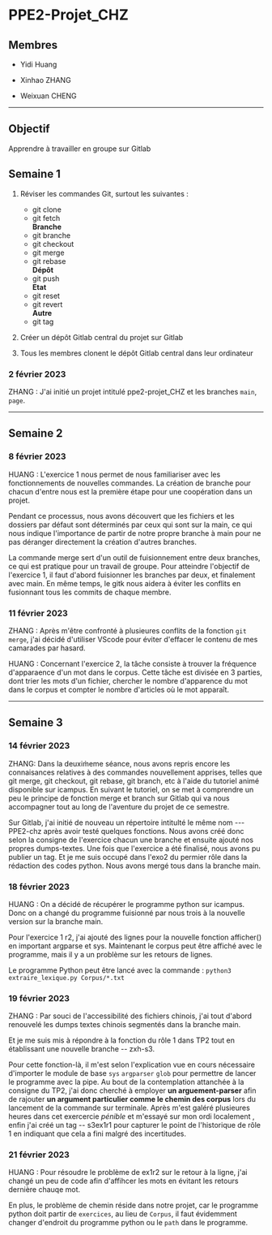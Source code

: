 # PPE2-Projet_CHZ

## Membres

- Yidi Huang

- Xinhao ZHANG

- Weixuan CHENG

***

## Objectif 
Apprendre à travailler en groupe sur Gitlab


## **Semaine 1**
1. Réviser les commandes Git, surtout les suivantes :
    - git clone 
    - git fetch  
    **Branche**
    - git branche
    - git checkout
    - git merge
    - git rebase  
    **Dépôt**
    - git push  
    **Etat**
    - git reset
    - git revert  
    **Autre**
    - git tag

2. Créer un dépôt Gitlab central du projet sur Gitlab 
3. Tous les membres clonent le dépôt Gitlab central dans leur ordinateur


### 2 février 2023

ZHANG : J'ai initié un projet intitulé ppe2-projet_CHZ et les branches  `main`, `page`. 


___

## **Semaine 2**
### 8 février 2023

HUANG : L'exercice 1 nous permet de nous familiariser avec les fonctionnements de nouvelles commandes. La création de branche pour chacun d'entre nous est la première étape pour une coopération dans un projet. 

Pendant ce processus, nous avons découvert que les fichiers et les dossiers par défaut sont déterminés par ceux qui sont sur la main, ce qui nous indique l'importance de partir de notre propre branche à main pour ne pas déranger directement la création d'autres branches.

La commande merge sert d'un outil de fuisionnement entre deux branches, ce qui est pratique pour un travail de groupe. Pour atteindre l'objectif de l'exercice 1, il faut d'abord fuisionner les branches par deux, et finalement avec main. En même temps, le gitk nous aidera à éviter les conflits en fusionnant tous les commits de chaque membre.

### 11 février 2023

ZHANG : Après m'être confronté à plusieures conflits de la fonction `git merge`, j'ai décidé d'utiliser VScode pour éviter d'effacer le contenu de mes camarades par hasard.

HUANG : Concernant l'exercice 2, la tâche consiste à trouver la fréquence d'apparaence d'un mot dans le corpus. Cette tâche est divisée en 3 parties, dont trier les mots d'un fichier, chercher le nombre d'apparence du mot dans le corpus et compter le nombre d'articles où le mot apparaît. 

___

## **Semaine 3**
### 14 février 2023

ZHANG: Dans la deuxim̀eme séance, nous avons repris encore les connaisances relatives à des commandes nouvellement apprises, telles que git merge, git checkout, git rebase, git branch, etc à l'aide du tutoriel animé disponible sur icampus. En suivant le tutoriel, on se met à comprendre un peu le principe de fonction merge et branch sur Gitlab qui va nous accompagner tout au long de l'aventure du projet de ce semestre.

Sur Gitlab, j'ai initié de nouveau un répertoire intitulté le même nom --- PPE2-chz après avoir testé quelques fonctions. Nous avons créé donc selon la consigne de l'exercice chacun une branche et ensuite ajouté nos propres dumps-textes. Une fois que l'exercice a été finalisé, nous avons pu publier un tag. Et je me suis occupé dans l'exo2 du permier rôle dans la rédaction des codes python. Nous avons mergé tous dans la branche main.

### 18 février 2023
HUANG : On a décidé de récupérer le programme python sur icampus. Donc on a changé du programme fuisionné par nous trois à la nouvelle version sur la branche main.

Pour l'exercice 1 r2, j'ai ajouté des lignes pour la nouvelle fonction afficher() en important argparse et sys. Maintenant le corpus peut être affiché avec le programme, mais il y a un problème sur les retours de lignes. 

Le programme Python peut être lancé avec la commande : `python3 extraire_lexique.py Corpus/*.txt`

### 19 février 2023
ZHANG : Par souci de l'accessibilité des fichiers chinois, j'ai tout d'abord renouvelé les dumps textes chinois segmentés dans la branche main. 

Et je me suis mis à répondre à la fonction du rôle 1 dans TP2 tout en établissant une nouvelle branche -- zxh-s3.  

Pour cette fonction-là, il m'est selon l'explication vue en cours nécessaire d'importer le module de base `sys` `argparser` `glob` pour permettre de lancer le programme avec la pipe.	Au bout de la contemplation attanchée à la consigne du TP2, j'ai donc cherché à employer **un arguement-parser** afin de rajouter **un argument particulier comme le chemin des corpus** lors du lancement de la commande sur terminale. Après m'est galéré plusieures heures dans cet exercercie *pénible* et m'essayé sur mon ordi localement , enfin j'ai créé un tag -- s3ex1r1 pour capturer le point de l'historique de rôle 1 en indiquant que cela a fini malgré des incertitudes.

### 21 février 2023
HUANG : Pour résoudre le problème de ex1r2 sur le retour à la ligne, j'ai changé un peu de code afin d'affihcer les mots en évitant les retours dernière chauqe mot.

En plus, le problème de chemin réside dans notre projet, car le programme python doit partir de `exercices`, au lieu de `Corpus`, il faut évidemment changer d'endroit du programme python ou le `path` dans le programme.

